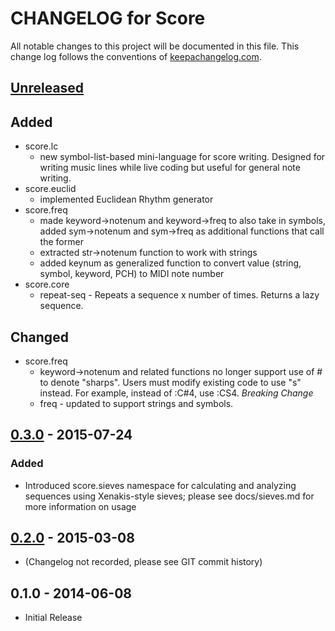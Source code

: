 # CHANGELOG for Score

All notable changes to this project will be documented in this file. This
change log follows the conventions of
[keepachangelog.com](http://keepachangelog.com/).

## [Unreleased] 

## Added

* score.lc
  * new symbol-list-based mini-language for score writing. Designed for writing
  music lines while live coding but useful for general note writing.
* score.euclid
  * implemented Euclidean Rhythm generator
* score.freq 
  * made keyword-\>notenum and keyword-\>freq to also take in symbols, added
    sym-\>notenum and sym-\>freq as additional functions that call the former
  * extracted str-\>notenum function to work with strings
  * added keynum as generalized function to convert value (string, symbol,
    keyword, PCH) to MIDI note number
* score.core
  * repeat-seq - Repeats a sequence x number of times. Returns a lazy sequence.

## Changed

* score.freq
  * keyword-\>notenum and related functions no longer support use of # to denote
    "sharps". Users must modify existing code to use "s" instead. For example,
    instead of :C#4, use :CS4. *Breaking Change*
  * freq - updated to support strings and symbols.

## [0.3.0] - 2015-07-24

### Added

* Introduced score.sieves namespace for calculating and analyzing sequences
  using Xenakis-style sieves; please see docs/sieves.md for more information on
  usage

## [0.2.0] - 2015-03-08

* (Changelog not recorded, please see GIT commit history)

## 0.1.0 - 2014-06-08

* Initial Release 



[Unreleased]: https://github.com/kunstmusik/score/compare/0.3.0...HEAD
[0.2.0]: https://github.com/kunstmusik/score/compare/0.1.0...0.2.0
[0.3.0]: https://github.com/kunstmusik/score/compare/0.2.0...0.3.0
